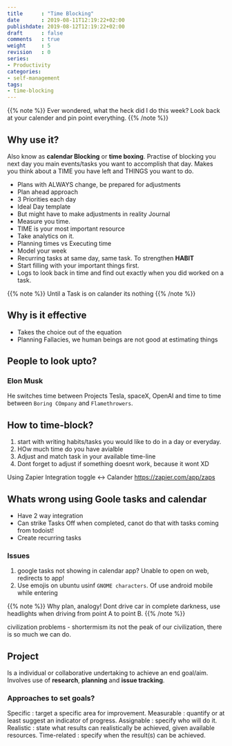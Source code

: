 ```yaml
---
title      : "Time Blocking"
date       : 2019-08-11T12:19:22+02:00
publishdate: 2019-08-12T12:19:22+02:00
draft      : false
comments   : true
weight     : 5
revision   : 0
series:
- Productivity
categories:
- self-management
tags:
- time-blocking
---
```


{{% note %}}
Ever wondered, what the heck did I do this week?
Look back at your calender and pin point everything.
{{% /note %}}

## Why use it?

Also know as **calendar Blocking** or **time boxing**. Practise of blocking you next day you main events/tasks
you want to accomplish that day. Makes you think about a TIME you have left and THINGS you want to do.

* Plans with ALWAYS change, be prepared for adjustments
* Plan ahead approach
* 3 Priorities each day
* Ideal Day template
* But might have to make adjustments in reality Journal
* Measure you time.
* TIME is your most important resource
* Take analytics on it.
* Planning times vs Executing time
* Model your week
* Recurring tasks at same day, same task. To strengthen **HABIT**
* Start filling with your important things first.
* Logs to look back in time and find out exactly when you did worked on a task.

{{% note %}}
Until a Task is on calander its nothing
{{% /note %}}

## Why is it effective

* Takes the choice out of the equation
* Planning Fallacies, we human beings are not good at estimating things


## People to look upto?

### Elon Musk

He switches time between Projects Tesla, spaceX, OpenAI and time to time between `Boring COmpany` and `Flamethrowers`.

## How to time-block?

1. start with writing habits/tasks you would like to do in a day or everyday.
2. HOw much time do you have avialble
3. Adjust and match task in your available time-line
4. Dont forget to adjust if something doesnt work, because it wont XD


Using Zapier Integration toggle <-> Calander
https://zapier.com/app/zaps

## Whats wrong using Goole tasks and calendar

* Have 2 way integration
* Can strike Tasks Off when completed, canot do that with tasks coming from todoist!
* Create recurring tasks

### Issues

1. google tasks not showing in calendar app? Unable to open on web, redirects to app!
2. Use emojis on ubuntu usinf `GNOME characters`. Of use android mobile while entering

{{% note %}}
Why plan, analogy!
Dont drive car in complete darkness, use headlights when driving from point A to point B.
{{% /note %}}

civilization problems - shortermism
its not the peak of our civilization, there is so much we can do.

## Project

Is a individual or collaborative undertaking to achieve an end goal/aim. Involves use of **research**, **planning** and **issue tracking**.

### Approaches to set goals?

Specific
: target a specific area for improvement.
Measurable
: quantify or at least suggest an indicator of progress.
Assignable
: specify who will do it.
Realistic
: state what results can realistically be achieved, given available resources.
Time-related
: specify when the result(s) can be achieved.